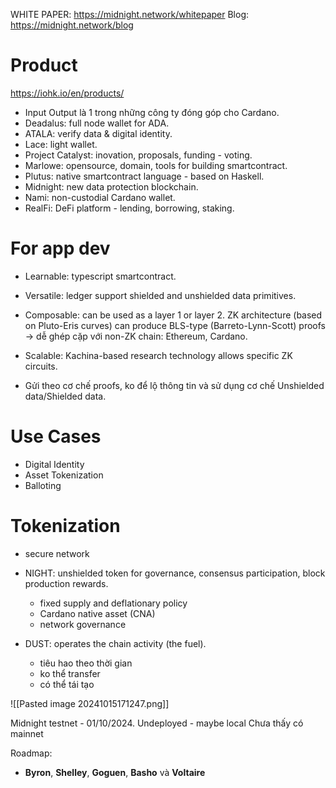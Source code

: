 WHITE PAPER: https://midnight.network/whitepaper
Blog: https://midnight.network/blog

# Product
https://iohk.io/en/products/
- Input Output là 1 trong những công ty đóng góp cho Cardano.
- Deadalus: full node wallet for ADA.
- ATALA: verify data & digital identity.
- Lace: light wallet.
- Project Catalyst: inovation, proposals, funding - voting.
- Marlowe: opensource, domain, tools for building smartcontract.
- Plutus: native smartcontract language - based on Haskell.
- Midnight: new data protection blockchain.
- Nami: non-custodial Cardano wallet.
- RealFi: DeFi platform - lending, borrowing, staking.

# For app dev
- Learnable: typescript smartcontract.
- Versatile: ledger support shielded and unshielded data primitives.
- Composable: can be used as a layer 1 or layer 2. ZK architecture (based on Pluto-Eris curves) can produce BLS-type (Barreto-Lynn-Scott) proofs -> dễ ghép cặp với non-ZK chain: Ethereum, Cardano.
- Scalable: Kachina-based research technology allows specific ZK circuits.

- Gửi theo cơ chế proofs, ko để lộ thông tin và sử dụng cơ chế Unshielded data/Shielded data.

# Use Cases
- Digital Identity
- Asset Tokenization
- Balloting

# Tokenization
- secure network

- NIGHT: unshielded token for governance, consensus participation, block production rewards.
	- fixed supply and deflationary policy
	- Cardano native asset (CNA)
	- network governance

- DUST: operates the chain activity (the fuel).
	- tiêu hao theo thời gian
	- ko thể transfer
	- có thể tái tạo

![[Pasted image 20241015171247.png]]

Midnight testnet - 01/10/2024.
Undeployed - maybe local
Chưa thấy có mainnet

Roadmap:
- **Byron**, **Shelley**, **Goguen**, **Basho** và **Voltaire**